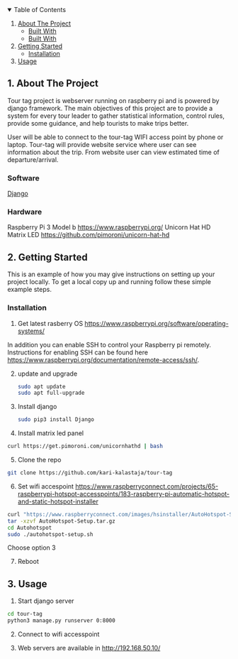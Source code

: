 
<!-- TABLE OF CONTENTS -->
<details open="open">
  <summary>Table of Contents</summary>
  <ol>
    <li>
      <a href="#about-the-project">About The Project</a>
      <ul>
        <li><a href="#software">Built With</a></li>
        <li><a href="#harware">Built With</a></li>
      </ul>
    </li>
    <li>
      <a href="#getting-started">Getting Started</a>
      <ul>
        <li><a href="#installation">Installation</a></li>
      </ul>
    </li>
    <li><a href="#usage">Usage</a></li>
 

  </ol>
</details>



<!-- ABOUT THE PROJECT -->
## 1. About The Project

Tour tag project is webserver running on raspberry pi and is powered by django framework. 
The main objectives of this project are to provide a system for every tour leader to gather statistical information, control rules, provide some guidance, and help tourists to make trips better.

User will be able to connect to the tour-tag WIFI access point by phone or laptop. Tour-tag will provide website service where user can see information about the trip. From website user can view estimated time of departure/arrival.


### Software

[Django](https://www.djangoproject.com/)

### Hardware

Raspberry Pi 3 Model b
https://www.raspberrypi.org/
Unicorn Hat HD Matrix LED
https://github.com/pimoroni/unicorn-hat-hd

<!-- GETTING STARTED -->
## 2. Getting Started

This is an example of how you may give instructions on setting up your project locally.
To get a local copy up and running follow these simple example steps.



### Installation

1. Get latest rasberry OS  https://www.raspberrypi.org/software/operating-systems/

In addition you can enable SSH to control your Raspberry pi remotely. Instructions for enabling SSH can be found here https://www.raspberrypi.org/documentation/remote-access/ssh/.

2. update and upgrade

   ```sh
   sudo apt update
   sudo apt full-upgrade
   ```
3. Install django

	```sh
	sudo pip3 install Django
	```

4. Install matrix led panel

  ```sh
  curl https://get.pimoroni.com/unicornhathd | bash
  ```

5. Clone the repo

  ```sh
  git clone https://github.com/kari-kalastaja/tour-tag
  ```
6. Set wifi accespoint https://www.raspberryconnect.com/projects/65-raspberrypi-hotspot-accesspoints/183-raspberry-pi-automatic-hotspot-and-static-hotspot-installer

  ```sh
  curl "https://www.raspberryconnect.com/images/hsinstaller/AutoHotspot-Setup.tar.gz" -o AutoHotspot-Setup.tar.gz
  tar -xzvf AutoHotspot-Setup.tar.gz
  cd Autohotspot
  sudo ./autohotspot-setup.sh
  ```
  Choose option 3

7. Reboot

<!-- USAGE EXAMPLES -->
## 3. Usage 

1. Start django server

```sh
cd tour-tag
python3 manage.py runserver 0:8000
```

2. Connect to wifi accesspoint

3. Web servers are available in http://192.168.50.10/





